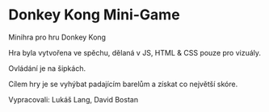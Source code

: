 # Donkey Kong Mini-Game
Minihra pro hru Donkey Kong

Hra byla vytvořena ve spěchu, dělaná v JS, HTML & CSS pouze pro vizuály.

Ovládání je na šipkách.

Cílem hry je se vyhýbat padajícím barelům a získat co největší skóre.

Vypracovali: Lukáš Lang, David Bostan
